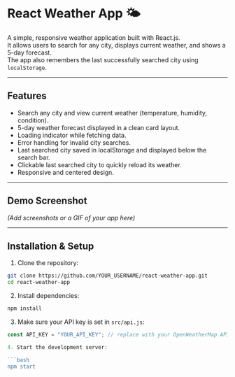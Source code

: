 # React Weather App 🌤️

A simple, responsive weather application built with React.js.  
It allows users to search for any city, displays current weather, and shows a 5-day forecast.  
The app also remembers the last successfully searched city using `localStorage`.

---

## **Features**

- Search any city and view current weather (temperature, humidity, condition).
- 5-day weather forecast displayed in a clean card layout.
- Loading indicator while fetching data.
- Error handling for invalid city searches.
- Last searched city saved in localStorage and displayed below the search bar.
- Clickable last searched city to quickly reload its weather.
- Responsive and centered design.

---

## **Demo Screenshot**

_(Add screenshots or a GIF of your app here)_

---

## **Installation & Setup**

1. Clone the repository:

```bash
git clone https://github.com/YOUR_USERNAME/react-weather-app.git
cd react-weather-app
```

2. Install dependencies:

```bash
npm install
```

3. Make sure your API key is set in `src/api.js`:

````js
const API_KEY = "YOUR_API_KEY"; // replace with your OpenWeatherMap API key

4. Start the development server:

```bash
npm start
````
